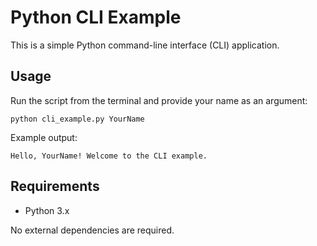 # Python CLI Example

This is a simple Python command-line interface (CLI) application.

## Usage

Run the script from the terminal and provide your name as an argument:

```
python cli_example.py YourName
```

Example output:
```
Hello, YourName! Welcome to the CLI example.
```

## Requirements
- Python 3.x

No external dependencies are required.
